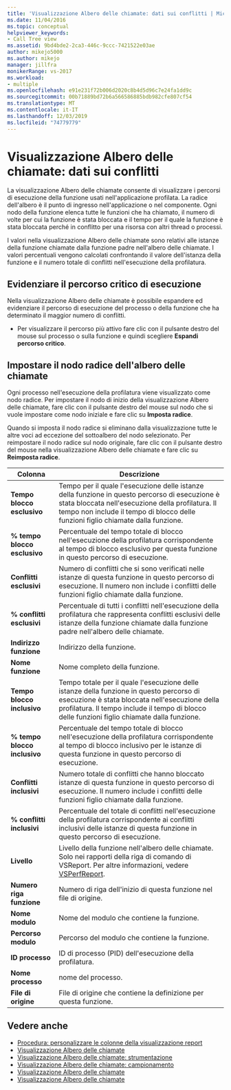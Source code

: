 ```yaml
---
title: 'Visualizzazione Albero delle chiamate: dati sui conflitti | Microsoft Docs'
ms.date: 11/04/2016
ms.topic: conceptual
helpviewer_keywords:
- Call Tree view
ms.assetid: 9bd4bde2-2ca3-446c-9ccc-7421522e03ae
author: mikejo5000
ms.author: mikejo
manager: jillfra
monikerRange: vs-2017
ms.workload:
- multiple
ms.openlocfilehash: e91e231f72b006d2020c8b4d5d96c7e24fa1dd9c
ms.sourcegitcommit: 00b71889bd72b6a566586885bdb982cfe807cf54
ms.translationtype: MT
ms.contentlocale: it-IT
ms.lasthandoff: 12/03/2019
ms.locfileid: "74779779"
---
```

# <a name="call-tree-view---contention-data"></a>Visualizzazione Albero delle chiamate: dati sui conflitti
La visualizzazione Albero delle chiamate consente di visualizzare i percorsi di esecuzione della funzione usati nell'applicazione profilata. La radice dell'albero è il punto di ingresso nell'applicazione o nel componente. Ogni nodo della funzione elenca tutte le funzioni che ha chiamato, il numero di volte per cui la funzione è stata bloccata e il tempo per il quale la funzione è stata bloccata perché in conflitto per una risorsa con altri thread o processi.

 I valori nella visualizzazione Albero delle chiamate sono relativi alle istanze della funzione chiamate dalla funzione padre nell'albero delle chiamate. I valori percentuali vengono calcolati confrontando il valore dell'istanza della funzione e il numero totale di conflitti nell'esecuzione della profilatura.

## <a name="highlight-the-execution-hot-path"></a>Evidenziare il percorso critico di esecuzione
 Nella visualizzazione Albero delle chiamate è possibile espandere ed evidenziare il percorso di esecuzione del processo o della funzione che ha determinato il maggior numero di conflitti.

- Per visualizzare il percorso più attivo fare clic con il pulsante destro del mouse sul processo o sulla funzione e quindi scegliere **Espandi percorso critico**.

## <a name="set-the-call-tree-root-node"></a>Impostare il nodo radice dell'albero delle chiamate
 Ogni processo nell'esecuzione della profilatura viene visualizzato come nodo radice. Per impostare il nodo di inizio della visualizzazione Albero delle chiamate, fare clic con il pulsante destro del mouse sul nodo che si vuole impostare come nodo iniziale e fare clic su **Imposta radice**.

 Quando si imposta il nodo radice si eliminano dalla visualizzazione tutte le altre voci ad eccezione del sottoalbero del nodo selezionato. Per reimpostare il nodo radice sul nodo originale, fare clic con il pulsante destro del mouse nella visualizzazione Albero delle chiamate e fare clic su **Reimposta radice**.

|Colonna|Descrizione|
|------------|-----------------|
|**Tempo blocco esclusivo**|Tempo per il quale l'esecuzione delle istanze della funzione in questo percorso di esecuzione è stata bloccata nell'esecuzione della profilatura. Il tempo non include il tempo di blocco delle funzioni figlio chiamate dalla funzione.|
|**% tempo blocco esclusivo**|Percentuale del tempo totale di blocco nell'esecuzione della profilatura corrispondente al tempo di blocco esclusivo per questa funzione in questo percorso di esecuzione.|
|**Conflitti esclusivi**|Numero di conflitti che si sono verificati nelle istanze di questa funzione in questo percorso di esecuzione. Il numero non include i conflitti delle funzioni figlio chiamate dalla funzione.|
|**% conflitti esclusivi**|Percentuale di tutti i conflitti nell'esecuzione della profilatura che rappresenta conflitti esclusivi delle istanze della funzione chiamate dalla funzione padre nell'albero delle chiamate.|
|**Indirizzo funzione**|Indirizzo della funzione.|
|**Nome funzione**|Nome completo della funzione.|
|**Tempo blocco inclusivo**|Tempo totale per il quale l'esecuzione delle istanze della funzione in questo percorso di esecuzione è stata bloccata nell'esecuzione della profilatura. Il tempo include il tempo di blocco delle funzioni figlio chiamate dalla funzione.|
|**% tempo blocco inclusivo**|Percentuale del tempo totale di blocco nell'esecuzione della profilatura corrispondente al tempo di blocco inclusivo per le istanze di questa funzione in questo percorso di esecuzione.|
|**Conflitti inclusivi**|Numero totale di conflitti che hanno bloccato istanze di questa funzione in questo percorso di esecuzione. Il numero include i conflitti delle funzioni figlio chiamate dalla funzione.|
|**% conflitti inclusivi**|Percentuale del totale di conflitti nell'esecuzione della profilatura corrispondente ai conflitti inclusivi delle istanze di questa funzione in questo percorso di esecuzione.|
|**Livello**|Livello della funzione nell'albero delle chiamate. Solo nei rapporti della riga di comando di VSReport. Per altre informazioni, vedere [VSPerfReport](../profiling/vsperfreport.md).|
|**Numero riga funzione**|Numero di riga dell'inizio di questa funzione nel file di origine.|
|**Nome modulo**|Nome del modulo che contiene la funzione.|
|**Percorso modulo**|Percorso del modulo che contiene la funzione.|
|**ID processo**|ID di processo (PID) dell'esecuzione della profilatura.|
|**Nome processo**|nome del processo.|
|**File di origine**|File di origine che contiene la definizione per questa funzione.|

## <a name="see-also"></a>Vedere anche
- [Procedura: personalizzare le colonne della visualizzazione report](../profiling/how-to-customize-report-view-columns.md)
- [Visualizzazione Albero delle chiamate](../profiling/call-tree-view.md)
- [Visualizzazione Albero delle chiamate: strumentazione](../profiling/call-tree-view-dotnet-memory-instrumentation-data.md)
- [Visualizzazione Albero delle chiamate: campionamento](../profiling/call-tree-view-dotnet-memory-sampling-data.md)
- [Visualizzazione Albero delle chiamate](../profiling/call-tree-view-instrumentation-data.md)
- [Visualizzazione Albero delle chiamate](../profiling/call-tree-view-sampling-data.md)
